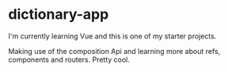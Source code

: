 # dictionary-app

I'm currently learning Vue and this is one of my starter projects.

Making use of the composition Api and learning more about refs, components and routers. Pretty cool.